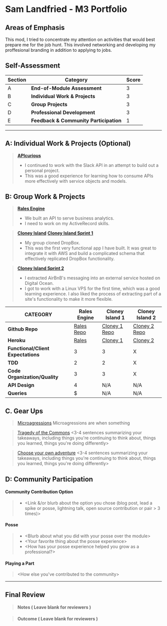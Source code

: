 # Sam Landfried - M3 Portfolio

## Areas of Emphasis

This mod, I tried to concentrate my attention on activities that would best prepare me for the job hunt. This involved networking and developing my proffesional branding in addition to applying to jobs. 

## Self-Assessment

| Section | Category | Score |
| --- | ----- | --- |
| A | **End-of-Module Assessment** | 3 |
| B | **Individual Work & Projects** | 3 |
| C | **Group Projects** | 3 |
| D | **Professional Development** | 3 |
| E | **Feedback & Community Participation** | 1 |

-----------------------

## A: Individual Work & Projects (Optional)

> **[APIcurious](http://backend.turing.io/module3/projects/apicurious)**
>* I continued to work with the Slack API in an attempt to build out a personal project.
>* This was a good experience for learning how to consume APIs more effectively with service objects and models.


## B: Group Work & Projects

> **[Rales Engine](http://backend.turing.io/module3/projects/rails_engine)** 
>* We built an API to serve business analytics.
>* I need to work on my ActiveRecord skills.

> **[Cloney Island](http://backend.turing.io/module3/projects/cloney_island/cloney_island)**
> **[Cloney Island Sprint 1](https://)** 
>* My group cloned DropBox. 
>* This was the first very functional app I have built. It was great to integrate it with AWS and build a complicated schema that effectively replicated DropBox functionality.

> **[Cloney Island Sprint 2](https://)** 
>* I extracted AirBnB's messaging into an external service hosted on Digital Ocean.
>* I got to work with a Linux VPS for the first time, which was a good learning experience. I also liked the process of extracting part of a site's functionality to make it more flexible.

| CATEGORY | Rales Engine | Cloney Island 1 | Cloney Island 2 |
| --- | --- | --- | --- |
| **Github Repo** | [Rales Repo](https://github.com/samlandfried/rails_engine) | [Cloney 1 Repo](https://github.com/glassjoseph/grab_bag) | [Cloney 2 Repo](https://github.com/samlandfried/fair_bnb) |
| **Heroku** | [Rales](https://) | [Cloney 1](https://grab-bag-1701.herokuapp.com/) | [Cloney 2](https://fair-b-n-b.herokuapp.com/) |
| **Functional/Client Expectations** | 3 | 3 | X |
| **TDD** | 2 | 2 | X |
| **Code Organization/Quality** | 3 | 3 | X |
| **API Design** | 4 | N/A | N/A |
| **Queries** | $ | N/A | N/A |

## C. **Gear Ups**

> [Microagressions](https://github.com/turingschool/gear-up/blob/master/microaggressions_original.markdown)
Microagressions are when something 

> [Tragedy of the Commons](https://github.com/turingschool/gear-up/blob/master/tragedy_of_the_commons.markdown)
\<3-4 sentences summarizing your takeaways, including things you're continuing to think about, things you learned, things you're doing differently>

> [Choose your own adventure](https://github.com/turingschool/gear-up/)
\<3-4 sentences summarizing your takeaways, including things you're continuing to think about, things you learned, things you're doing differently>


## D: Community Participation

#### **Community Contribution Option**
>* \<Link &/or blurb about the option you chose (blog post, lead a spike or posse, lightning talk, open source contribution or pair > 3 times)>

#### **Posse**
  >* \<Blurb about what you did with your posse over the module>
  >* \<Your favorite thing about the posse experience>
  >* \<How has your posse experience helped you grow as a professional?>

#### **Playing a Part**

> \<How else you've contributed to the community>

------------------

## Final Review

> #### Notes ( Leave blank for reviewers )

> #### Outcome ( Leave blank for reviewers )
